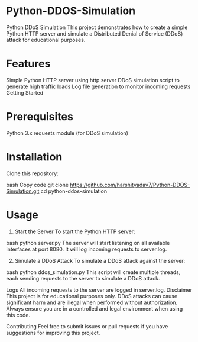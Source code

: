 # Python-DDOS-Simulation

Python DDoS Simulation
This project demonstrates how to create a simple Python HTTP server and simulate a Distributed Denial of Service (DDoS) attack for educational purposes. 


# Features
Simple Python HTTP server using http.server
DDoS simulation script to generate high traffic loads
Log file generation to monitor incoming requests
Getting Started

# Prerequisites
Python 3.x
requests module (for DDoS simulation)

# Installation
Clone this repository:

bash
Copy code
git clone https://github.com/harshityadav7/Python-DDOS-Simulation.git
cd python-ddos-simulation

# Usage
1. Start the Server
To start the Python HTTP server:

bash
python server.py
The server will start listening on all available interfaces at port 8080. It will log incoming requests to server.log.

2. Simulate a DDoS Attack
To simulate a DDoS attack against the server:

bash
python ddos_simulation.py
This script will create multiple threads, each sending requests to the server to simulate a DDoS attack.

Logs
All incoming requests to the server are logged in server.log.
Disclaimer
This project is for educational purposes only. DDoS attacks can cause significant harm and are illegal when performed without authorization. Always ensure you are in a controlled and legal environment when using this code.

Contributing
Feel free to submit issues or pull requests if you have suggestions for improving this project.

